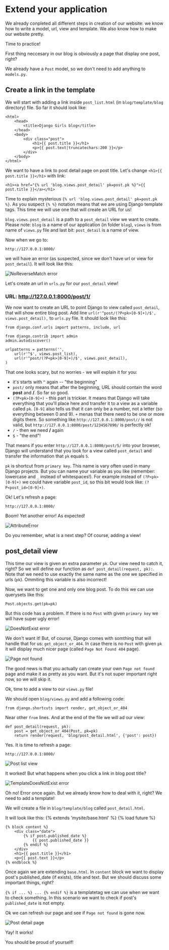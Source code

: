 # Extend your application

We already conpleted all different steps in creation of our website: we know how to write a model, url, view and template. We also know how to make our website pretty.

Time to practice!

First thing neccesary in our blog is obviously a page that display one post, right?

We already have a `Post` model, so we don't need to add anything to `models.py`.

## Create a link in the template

We will start with adding a link inside `post_list.html` (in `blog/template/blog` directory) file. So far it should look like:

    <html>
        <head>
            <title>Django Girls blog</title>
        </head>
        <body>
            <div class="post">
                <h1>{{ post.title }}</h1>
                <p>{{ post.text|truncatechars:200 }}</p>
            </div>
        </body>
    </html>

We want to have a link to post detail page on post title. Let's change `<h1>{{ post.title }}</h1>` with link:

    <h1><a href="{% url 'blog.views.post_detail' pk=post.pk %}">{{ post.title }}</a></h1>

Time to explain mysterious `{% url 'blog.views.post_detail' pk=post.pk %}`. As you suspect `{% %}` notation means that we are using Django template tags. This time we will use one that will create an URL for us!

`blog.views.post_detail` is a path to a `post_detail` view we want to create. Please note: `blog` is a name of our application (in folder `blog`), `views` is from name of `views.py` file and last bit: `post_detail` is a name of view.

Now when we go to:

    http://127.0.0.1:8000/

we will have an error (as suspected, since we don't have url or view for `post_detail`). It will look like this:

![NoReverseMatch error](images/no_reverse_match.png)

Let's create an url in `urls.py` for our `post_detail` view!

### URL: http://127.0.0.1:8000/post/1/

We now want to create an URL to point Django to view called `post_detail`, that will show entire blog post. Add line `url(r'^post/(?P<pk>[0-9]+)/$', views.post_detail),` to `urls.py` file. It should look like this:

    from django.conf.urls import patterns, include, url

    from django.contrib import admin
    admin.autodiscover()

    urlpatterns = patterns('',
        url(r'^$', views.post_list),
        url(r'^post/(?P<pk>[0-9]+)/$', views.post_detail),
    )

That one looks scary, but no worries - we will explain it for you:
- it's starts with `^` again -- "the beginning"
- `post/` only means that after the beginning, URL should contain the word __post__ and __/__. So far so good.
- `(?P<pk>[0-9]+)` - this part is trickier. It means that Django will take everything that you'll place here and transfer it to a view as a variable called `pk`. `[0-9]` also tells us that it can only be a number, not a letter (so everything between 0 and 9). `+` menas that there need to be one or more digits there. So something like `http://127.0.0.1:8000/post//` is not valid, but `http://127.0.0.1:8000/post/1234567890/` is perfectly ok!
- `/` - then we need __/__ again
- `$` - "the end"!

That means if you enter `http://127.0.0.1:8000/post/5/` into your browser, Django will understand that you look for a view called `post_detail` and transfer the information that `pk` equals `5`.

`pk` is shortcut from `primary key`. This name is vary often used in many Django projects. But you can name your variable as you like (remember: lowercase and `_` instead of whitespaces!). For example instead of `(?P<pk>[0-9]+)` we could have variable `post_id`, so this bit would look like: `(?P<post_id>[0-9]+)`.

Ok! Let's refresh a page:

    http://127.0.0.1:8000/

Boom! Yet another error! As expected!

![AttributeError](images/attribute_error.png)

Do you remember, what is a next step? Of course, adding a view!

## post_detail view

This time our view is given an extra parameter `pk`. Our view need to catch it, right? So we will define our function as `def post_detail(request, pk):`. Note that we need to use exactly the same name as the one we specified in urls (`pk`). Ommiting this variable is also incorrect!

Now, we want to get one and only one blog post. To do this we can use querysets like this:

    Post.objects.get(pk=pk)

But this code has a problem. If there is no `Post` with given `primary key` we will have super ugly error!

![DoesNotExist error](images/does_not_exist.png)

We don't want it! But, of course, Django comes with somthing that will handle that for us: `get_object_or_404`. In case there is no `Post` with given `pk` it will display much nicer page (called `Page Not Found 404` page).

![Page not found](images/404.png)

The good news is that you actually can create your own `Page not found` page and make it as pretty as you want. But it's not super important right now, so we will skip it.

Ok, time to add a view to our `views.py` file!

We should open `blog/views.py` and add a following code:

    from django.shortcuts import render, get_object_or_404

Near other `from` lines. And at the end of the file we will ad our view:

    def post_detail(request, pk):
        post = get_object_or_404(Post, pk=pk)
        return render(request, 'blog/post_detail.html', {'post': post})

Yes. It is time to refresh a page:

    http://127.0.0.1:8000/

![Post list view](images/post_list.png)

It worked! But what happens when you click a link in blog post title?

![TemplateDoesNotExist error](images/template_does_not_exist.png)

Oh no! Error once again. But we already know how to deal with it, right? We need to add a template!

We will create a file in `blog/template/blog` called `post_detail.html`.

It will look like this:
    {% extends 'mysite/base.html' %}
    {% load future %}

    {% block content %}
        <div class="date">
            {% if post.published_date %}
                {{ post.published_date }}
            {% endif %}
        </div>
        <h1>{{ post.title }}</h1>
        <p>{{ post.text }}</p>
    {% endblock %}

Once again we are extending `base.html`. In `content` block we want to display post's published_date (if exists), title and text. But we should discuss some important things, right?

`{% if ... %} ... {% endif %}` is a templatetag we can use when we want to check something. In this scenario we want to check if post's `published_date` is not empty.

Ok we can refresh our page and see if `Page not found` is gone now.

![Post detail page](images/post_detail.png)

Yay! It works!

You should be proud of yourself!

